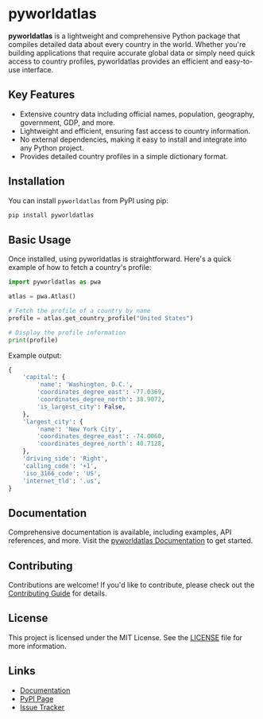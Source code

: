 
# pyworldatlas

**pyworldatlas** is a lightweight and comprehensive Python package that compiles detailed data about every country in the world. Whether you're building applications that require accurate global data or simply need quick access to country profiles, pyworldatlas provides an efficient and easy-to-use interface.

## Key Features

- Extensive country data including official names, population, geography, government, GDP, and more.
- Lightweight and efficient, ensuring fast access to country information.
- No external dependencies, making it easy to install and integrate into any Python project.
- Provides detailed country profiles in a simple dictionary format.

## Installation

You can install `pyworldatlas` from PyPI using pip:

```bash
pip install pyworldatlas
```

## Basic Usage

Once installed, using pyworldatlas is straightforward. Here's a quick example of how to fetch a country's profile:

```python
import pyworldatlas as pwa

atlas = pwa.Atlas()

# Fetch the profile of a country by name
profile = atlas.get_country_profile("United States")

# Display the profile information
print(profile)
```

Example output:

```python
{
    'capital': {
        'name': 'Washington, D.C.',
        'coordinates_degree_east': -77.0369,
        'coordinates_degree_north': 38.9072,
        'is_largest_city': False,
    },
    'largest_city': {
        'name': 'New York City',
        'coordinates_degree_east': -74.0060,
        'coordinates_degree_north': 40.7128,
    },
    'driving_side': 'Right',
    'calling_code': '+1',
    'iso_3166_code': 'US',
    'internet_tld': '.us',
}
```

## Documentation

Comprehensive documentation is available, including examples, API references, and more. Visit the [pyworldatlas Documentation](https://jcari-dev.github.io/pyworldatlas-documentation/index.html) to get started.

## Contributing

Contributions are welcome! If you'd like to contribute, please check out the [Contributing Guide](https://jcari-dev.github.io/pyworldatlas-documentation/contributing.html) for details.

## License

This project is licensed under the MIT License. See the [LICENSE](https://jcari-dev.github.io/pyworldatlas-documentation/license.html) file for more information.

## Links

- [Documentation](https://jcari-dev.github.io/pyworldatlas-documentation/index.html)
- [PyPI Page](https://pypi.org/project/pyworldatlas/)
- [Issue Tracker](https://github.com/jcari-dev/pyworldatlas-issue-tracker)

